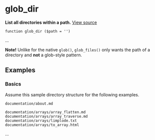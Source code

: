 
# glob_dir

**List all directories within a path.** [View source](https://bitbucket.org/Eiskis/baseline-php/src/default/source/glob/glob_dir.php?at=default)

	function glob_dir ($path = '')

...

**Note!** Unlike for the native `glob()`, `glob_files()` only wants the path of a directory and **not** a glob-style pattern.



## Examples

### Basics

Assume this sample directory structure for the following examples.

	documentation/about.md

	documentation/arrays/array_flatten.md
	documentation/arrays/array_traverse.md
	documentation/arrays/limplode.txt
	documentation/arrays/to_array.html

...
